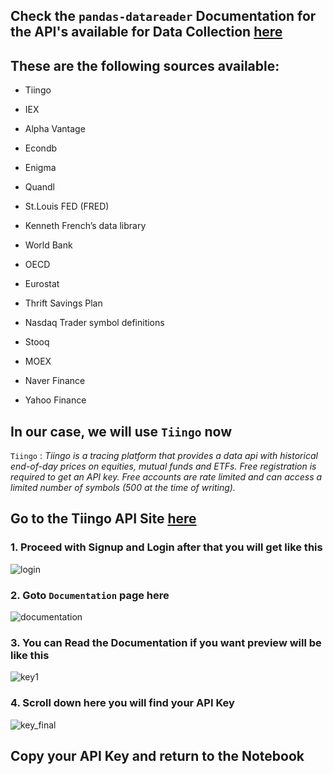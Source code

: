 ## Check the ```pandas-datareader``` Documentation for the API's available for Data Collection <a href='https://pandas-datareader.readthedocs.io/en/latest/remote_data.html'>here</a>
## These are the following sources available:

- Tiingo

- IEX

- Alpha Vantage

- Econdb

- Enigma

- Quandl

- St.Louis FED (FRED)

- Kenneth French’s data library

- World Bank

- OECD

- Eurostat

- Thrift Savings Plan

- Nasdaq Trader symbol definitions

- Stooq

- MOEX

- Naver Finance

- Yahoo Finance

## In our case, we will use ```Tiingo``` now
```Tiingo``` : *Tiingo is a tracing platform that provides a data api with historical end-of-day prices on equities, mutual funds and ETFs. Free registration is required to get an API key. Free accounts are rate limited and can access a limited number of symbols (500 at the time of writing).*
## Go to the Tiingo API Site <a href='https://api.tiingo.com/'>here</a>
### 1. Proceed with Signup and Login after that you will get like this

<img src='https://github.com/VetlaPavanKalyan/Stock-Price-Prediction/blob/main/images/2023-01-17%20(2).png' alt='login'>

### 2. Goto ```Documentation``` page here

<img src='https://github.com/VetlaPavanKalyan/Stock-Price-Prediction/blob/main/images/2023-01-17%20(2).jpg' alt='documentation'>

### 3. You can Read the Documentation if you want preview will be like this

<img src='https://github.com/VetlaPavanKalyan/Stock-Price-Prediction/blob/main/images/2023-01-17%20(1).png' alt='key1'>

### 4. Scroll down here you will find your API Key 

<img src='https://github.com/VetlaPavanKalyan/Stock-Price-Prediction/blob/main/images/2023-01-17%20(3).jpg' alt='key_final'>

## Copy your API Key and return to the Notebook
